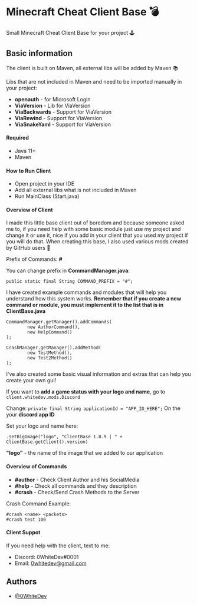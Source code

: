 
# Minecraft Cheat Client Base 💣


Small Minecraft Cheat Client Base for your project 🕹

## Basic information

The client is built on Maven, all external libs will be added by Maven 📚

Libs that are not included in Maven and need to be imported manually in your project:
- **openauth** - for Microsoft Login
- **ViaVersion** - Lib for ViaVersion
- **ViaBackwards** - Support for ViaVersion
- **ViaRewind** - Support for ViaVersion
- **ViaSnakeYaml** - Support for ViaVersion

#### Required
- Java 11+
- Maven

#### How to Run Client
- Open project in your IDE
- Add all external libs what is not included in Maven
- Run MainClass (Start.java)

#### Overview of Client
I made this little base client out of boredom and because someone asked me to, if you need help with some basic module just use my project and change it or use it, nice if you add in your client that you used my project if you will do that. When creating this base, I also used various mods created by GitHub users 💖

Prefix of Commands: **#**

You can change prefix in **CommandManager.java**:
```
public static final String COMMAND_PREFIX = "#";
```

I have created example commands and modules that will help you understand how this system works. **Remember that if you create a new command or module, you must implement it to the list that is in ClientBase.java**

```
CommandManager.getManager().addCommands(
        new AuthorCommand(),
        new HelpCommand()
);

CrashManager.getManager().addMethod(
        new TestMethod(),
        new Test2Method()
);
```

I've also created some basic visual information and extras that can help you create your own gui!

If you want to **add a game status with your logo and name**, go to
```client.whitedev.mods.Discord```

Change:
```private final String applicationId = "APP_ID_HERE";```
On the your **discord app ID**

Set your logo and name here:
```
.setBigImage("logo", "ClientBase 1.8.9 | " + ClientBase.getClient().version)
```

**"logo"** - the name of the image that we added to our application

#### Overview of Commands
- **#author** - Check Client Author and his SocialMedia
- **#help** - Check all commands and they description
- **#crash** - Check/Send Crash Methods to the Server

Crash Command Example:
```
#crash <name> <packets>
#crash test 100
```

#### Client Suppot
If you need help with the client, text to me:
- Discord: 0WhiteDev#0001
- Email: 0whitedev@gmail.com
## Authors

- [@0WhiteDev](https://github.com/0WhiteDev)

